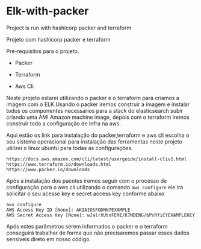 # Elk-with-packer
Project is run with hashicorp packer and terraform

Projeto com hashicorp packer e terraform

Pré-requisitos para o projeto.

- Packer

- Terraform

- Aws Cli

Neste projeto estarei utilizando o packer e o terraform para criamos a imagem com o ELK.Usando o packer iremos construir a imagem e instalar todos os componentes necessários para a stack do elasticsearch subir criando uma AMI Amazon machine image, depois com o terraform iremos construir toda a configuração de infra na aws.

Aqui estão os link para instalação do packer,terraform e aws cli escolha o seu sistema operacional para instalação das ferramentas
neste projeto utilizei o linux ubuntu para todas as configurações.
``` 
https://docs.aws.amazon.com/cli/latest/userguide/install-cliv1.html
https://www.terraform.io/downloads.html
https://www.packer.io/downloads

```
Após a instalação dos pacotes iremos seguir com o processo de configuração para o aws cli utilizando o comando ```aws configure``` ele ira solicitar o seu  acesse key e secret access key conforme abaixo

```
aws configure
AWS Access Key ID [None]: AKIAIOSFODNN7EXAMPLE
AWS Secret Access Key [None]: wJalrXUtnFEMI/K7MDENG/bPxRfiCYEXAMPLEKEY

```
Após estes parâmetros serem informados o packer e o terraform conseguirá trabalhar de forma que não precisaremos passar esses dados sensíveis direto em nosso código.


